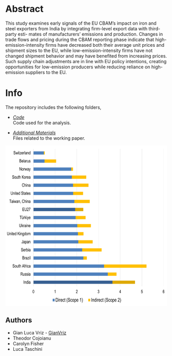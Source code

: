# Abstract

This study examines early signals of the EU CBAM’s impact on iron and steel exporters from India by integrating firm-level export data with third-party esti- mates of manufacturers’ emissions and production. Changes in trade flows and pricing during the CBAM reporting phase indicate that high-emission-intensity firms have decreased both their average unit prices and shipment sizes to the EU, while low-emission-intensity firms have not changed shipment behavior and may have benefited from increasing prices. Such supply chain adjustments are in line with EU policy intentions, creating opportunities for low-emission producers while reducing reliance on high-emission suppliers to the EU.

  # Info
The repository includes the following folders,
 
* *[Code](https://github.com/GianVriz/Early-Evidence-on-EU-Carbon-Border-Adjustment-s-Impact-on-EU-India-Steel-Trade/tree/main/Code)* \
  Code used for the analysis.

* *[Additional Materials](https://github.com/GianVriz/Early-Evidence-on-EU-Carbon-Border-Adjustment-s-Impact-on-EU-India-Steel-Trade/tree/main/Additional%20Materials)* \
    Files related to the working paper.

 <p align="center">
 <img src="https://github.com/GianVriz/Early-Evidence-on-EU-Carbon-Border-Adjustment-s-Impact-on-EU-India-Steel-Trade/blob/main/Additional%20Materials/Figures/JRC_IS_EI.png" alt="drawing" width="700" height="500"/> 

 ## Authors
* Gian Luca Vriz - [GianVriz](https://github.com/GianVriz)
* Theodor Cojoianu
* Carolyn Fisher
* Luca Taschini
